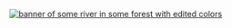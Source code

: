 [![banner of some river in some forest with edited colors](https://alemi.dev/img/about-slice-3.jpg)](https://alemi.dev)
